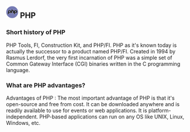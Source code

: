 ## ![Logo of PHP](../images/PHP.png) PHP
### Short history of PHP
PHP Tools, FI, Construction Kit, and PHP/FI. PHP as it's known today is actually the successor to a product named PHP/FI. Created in 1994 by Rasmus Lerdorf, the very first incarnation of PHP was a simple set of Common Gateway Interface (CGI) binaries written in the C programming language.
### What are PHP advantages?
Advantages of PHP : The most important advantage of PHP is that it's open-source and free from cost. It can be downloaded anywhere and is readily available to use for events or web applications. It is platform-independent. PHP-based applications can run on any OS like UNIX, Linux, Windows, etc.
